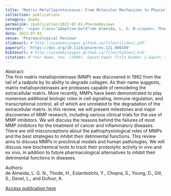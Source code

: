 ```yaml
---
title: "Matrix Metalloproteinases: From Molecular Mechanisms to Physiology, Pathophysiology, and Pharmacology."
collection: publications
category: books
permalink: /publication/2022-07-01-PharmaReviews
excerpt: '<span class="adaptive-bold">de Almeida, L. G. N.</span>, Thode, H., Eslambolchi, Y., Chopra, S., Young, D., Gill, S., Devel, L., and Dufour, A.'
date: 2022-07-01
venue: 'Pharmacological Reviews'
slidesurl: #'http://academicpages.github.io/files/slides1.pdf'
paperurl: 'https://doi.org/10.1124/pharmrev.121.000349'
bibtexurl: #'http://academicpages.github.io/files/bibtex1.bib'
citation: #'Your Name, You. (2009). &quot;Paper Title Number 1.&quot; <i>Journal 1</i>. 1(1).'
---
```

Abstract: <br>
The first matrix metalloproteinase (MMP) was discovered in 1962 from the tail of a tadpole by its ability to degrade collagen. As their name suggests, matrix metalloproteinases are proteases capable of remodeling the extracellular matrix. More recently, MMPs have been demonstrated to play numerous additional biologic roles in cell signaling, immune regulation, and transcriptional control, all of which are unrelated to the degradation of the extracellular matrix. In this review, we will present milestones and major discoveries of MMP research, including various clinical trials for the use of MMP inhibitors. We will discuss the reasons behind the failures of most MMP inhibitors for the treatment of cancer and inflammatory diseases. There are still misconceptions about the pathophysiological roles of MMPs and the best strategies to inhibit their detrimental functions. This review aims to discuss MMPs in preclinical models and human pathologies. We will discuss new biochemical tools to track their proteolytic activity in vivo and ex vivo, in addition to future pharmacological alternatives to inhibit their detrimental functions in diseases.

Authors:<br>
<span class="adaptive-bold">de Almeida, L. G. N.</span>, Thode, H., Eslambolchi, Y., Chopra, S., Young, D., Gill, S., Devel, L., and Dufour, A.

<a href='https://doi.org/10.1124/pharmrev.121.000349'>Access publication here</a>
